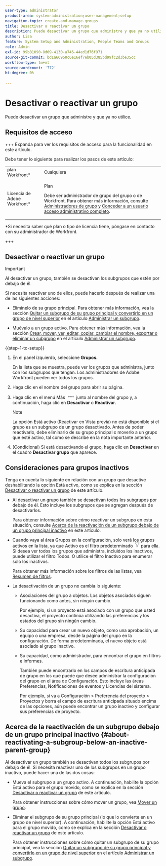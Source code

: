 ```yaml
---
user-type: administrator
product-area: system-administration;user-management;setup
navigation-topic: create-and-manage-groups
title: Desactivar o reactivar un grupo
description: Puede desactivar un grupo que administre y que ya no utilice.
author: Lisa
feature: System Setup and Administration, People Teams and Groups
role: Admin
exl-id: 99b81090-8d09-4130-a746-44ed1d76f971
source-git-commit: bd1a66950c6e16ef7eb05d385bd99fc2d3be35cc
workflow-type: tm+mt
source-wordcount: '772'
ht-degree: 0%

---
```


# Desactivar o reactivar un grupo

<!--
If Callisto adds the <b>Is active</b> checkbox to the Details page for groups you view, add that info to Manage groups/Create and manage groups/manage-a-group and to Manage groups/Create and manage groups/view-and-manage-a-groups-details
-->

Puede desactivar un grupo que administre y que ya no utilice.

## Requisitos de acceso

+++ Expanda para ver los requisitos de acceso para la funcionalidad en este artículo.

Debe tener lo siguiente para realizar los pasos de este artículo:

<table style="table-layout:auto"> 
 <col> 
 <col> 
 <tbody> 
  <tr> 
   <td role="rowheader">plan Workfront*</td> 
   <td>Cualquiera</td> 
  </tr> 
  <tr> 
   <td role="rowheader">Licencia de Adobe Workfront*</td> 
   <td> <p>Plan </p> <p>Debe ser administrador de grupo del grupo o de Workfront. Para obtener más información, consulte <a href="../../../administration-and-setup/manage-groups/group-roles/group-administrators.md" class="MCXref xref">Administradores de grupo</a> y <a href="../../../administration-and-setup/add-users/configure-and-grant-access/grant-a-user-full-administrative-access.md" class="MCXref xref">Conceder a un usuario acceso administrativo completo</a>.</p> </td> 
  </tr> 
 </tbody> 
</table>

&#42;Si necesita saber qué plan o tipo de licencia tiene, póngase en contacto con su administrador de Workfront.

+++

## Desactivar o reactivar un grupo

>[!IMPORTANT]
>
>Al desactivar un grupo, también se desactivan los subgrupos que estén por debajo de él.
>
>Si necesita reactivar uno de ellos, puede hacerlo después de realizar una de las siguientes acciones:
>
>* Elimínelo de su grupo principal. Para obtener más información, vea la sección [Quitar un subgrupo de su grupo principal y convertirlo en un grupo de nivel superior](../../../administration-and-setup/manage-groups/create-and-manage-subgroups/manage-subgroups.md#make) en el artículo [Administrar un subgrupo](../../../administration-and-setup/manage-groups/create-and-manage-subgroups/manage-subgroups.md).
>
>* Muévalo a un grupo activo. Para obtener más información, vea la sección [Crear, mover, ver, editar, copiar, cambiar el nombre, exportar o eliminar un subgrupo](../../../administration-and-setup/manage-groups/create-and-manage-subgroups/manage-subgroups.md#create) en el artículo [Administrar un subgrupo](../../../administration-and-setup/manage-groups/create-and-manage-subgroups/manage-subgroups.md).

{{step-1-to-setup}}

1. En el panel izquierdo, seleccione **Grupos**.

   En la lista que se muestra, puede ver los grupos que administra, junto con los subgrupos que tengan. Los administradores de Adobe Workfront pueden ver todos los grupos.

1. Haga clic en el nombre del grupo para abrir su página.

1. Haga clic en el menú Más ![](assets/more-icon.png) junto al nombre del grupo y, a continuación, haga clic en **Desactivar** o **Reactivar**.

   >[!NOTE]
   >
   >La opción Está activo (Reactivar en Vista previa) no está disponible si el grupo es un subgrupo de un grupo desactivado. Antes de poder reactivarlo, debe eliminarlo de su grupo principal o moverlo a un grupo que esté activo, tal como se describe en la nota importante anterior.

1. (Condicional) Si está desactivando el grupo, haga clic en **Desactivar** en el cuadro **Desactivar grupo** que aparece.

## Consideraciones para grupos inactivos

Tenga en cuenta lo siguiente en relación con un grupo que desactive deshabilitando la opción Está activo, como se explica en la sección [Desactivar o reactivar un grupo](#View) de este artículo.

* Al desactivar un grupo también se desactivan todos los subgrupos por debajo de él. Esto incluye los subgrupos que se agregan después de desactivarlos.

  Para obtener información sobre cómo reactivar un subgrupo en esta situación, consulte [Acerca de la reactivación de un subgrupo debajo de un grupo principal inactivo](#about-reactivating-a-subgroup-below-an-inactive-parent-group) en este artículo.

* Cuando vaya al área Grupos en la configuración, solo verá los grupos activos en la lista, ya que Activo es el filtro predeterminado ![](assets/filter-nwepng.png) para ella. Si desea ver todos los grupos que administra, incluidos los inactivos, puede utilizar el filtro Todos. O utilice el filtro Inactivo para enumerar solo los inactivos.

  Para obtener más información sobre los filtros de las listas, vea [Resumen de filtros](../../../reports-and-dashboards/reports/reporting-elements/filters-overview.md).

* La desactivación de un grupo no cambia lo siguiente:

   * Asociaciones del grupo a objetos. Los objetos asociados siguen funcionando como antes, sin ningún cambio.

     Por ejemplo, si un proyecto está asociado con un grupo que usted desactiva, el proyecto continúa utilizando las preferencias y los estados del grupo sin ningún cambio.

   * Su capacidad para crear un nuevo objeto, como una aprobación, un equipo o una empresa, desde la página del grupo en la configuración. De forma predeterminada, el nuevo objeto está asociado al grupo inactivo.
   * Su capacidad, como administrador, para encontrar el grupo en filtros e informes.

     También puede encontrarlo en los campos de escritura anticipada de grupo en los que puede que desee administrar la configuración del grupo en el área de Configuración. Esto incluye las áreas Preferencias, Notificaciones de eventos y Licencias del sistema.

     Por ejemplo, si va a Configuración > Preferencia del proyecto > Proyectos y borra el campo de escritura anticipada situado encima de las opciones, aún puede encontrar un grupo inactivo y configurar sus preferencias de proyecto.

## Acerca de la reactivación de un subgrupo debajo de un grupo principal inactivo {#about-reactivating-a-subgroup-below-an-inactive-parent-group}

Al desactivar un grupo también se desactivan todos los subgrupos por debajo de él. Si necesita reactivar uno de los subgrupos en un grupo inactivo, puede hacer una de las dos cosas:

* Mueva el subgrupo a un grupo activo. A continuación, habilite la opción Está activo para el grupo movido, como se explica en la sección [Desactivar o reactivar un grupo](#View) de este artículo.

  Para obtener instrucciones sobre cómo mover un grupo, vea [Mover un grupo](../../../administration-and-setup/manage-groups/create-and-manage-groups/move-a-group.md).

* Eliminar el subgrupo de su grupo principal (lo que lo convierte en un grupo de nivel superior). A continuación, habilite la opción Está activo para el grupo movido, como se explica en la sección [Desactivar o reactivar un grupo](#View) de este artículo.

  Para obtener instrucciones sobre cómo quitar un subgrupo de su grupo principal, vea la sección [Quitar un subgrupo de su grupo principal y convertirlo en un grupo de nivel superior](../../../administration-and-setup/manage-groups/create-and-manage-subgroups/manage-subgroups.md#make) en el artículo [Administrar un subgrupo](../../../administration-and-setup/manage-groups/create-and-manage-subgroups/manage-subgroups.md).
